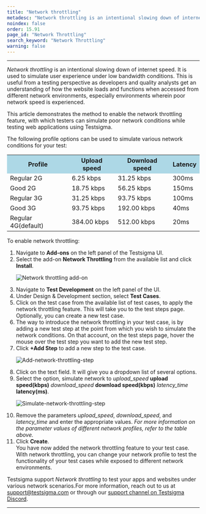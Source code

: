 ```yaml
---
title: "Network throttling"
metadesc: "Network throttling is an intentional slowing down of internet speed. Learn how to enable and use Network Throttling feature in Testsigma"
noindex: false
order: 15.91
page_id: "Network Throttling"
search_keyword: "Network Throttling"
warning: false
---
```


---
<p><em>Network throttling</em> is an intentional slowing down of internet speed. It is used to simulate user experience under low bandwidth conditions. This is useful from a testing perspective as developers and quality analysts get an understanding of how the website loads and functions when accessed from different network environments, especially environments wherein poor network speed is experienced.

This article demonstrates the method to enable the network throttling feature, with which testers can simulate poor network conditions while testing web applications using Testsigma.

The following profile options can be used to simulate various network conditions for your test:
</p>
<style>
   table {
  border-collapse: collapse;
  width: 100%;
  }
  }
 </style>
<table>
  <tr>
    <th style="background-color:#ADD8E6">Profile</th>
    <th style="background-color:#ADD8E6">Upload speed</th>
    <th style="background-color:#ADD8E6">Download speed</th>
    <th style="background-color:#ADD8E6">Latency</th>
  </tr>
  <tr>
    <td>Regular 2G</td>
    <td>6.25 kbps</td>
    <td>31.25 kbps</td>
    <td>300ms</td>
  </tr>
  <tr>
    <td>Good 2G</td>
    <td>18.75 kbps</td>
    <td>56.25 kbps</td>
    <td>150ms</td>
  </tr>
  <tr>
    <td>Regular 3G</td>
    <td>31.25 kbps</td>
    <td>93.75 kbps</td>
    <td>100ms</td>
  </tr>
  <tr>
    <td>Good 3G</td>
    <td>93.75 kbps</td>
    <td>192.00 kbps</td>
    <td>40ms</td>
</tr>
<tr>
    <td>Regular 4G(default)</td>
    <td>384.00 kbps</td>
    <td>512.00 kbps</td>
    <td>20ms</td>
</tr>
</table>
</body>
To enable network throttling:

<ol>
<li>Navigate to <strong>Add-ons</strong> on the left panel of the Testsigma UI.</li>
<li>Select the add-on <strong>Network Throttling</strong> from the available list and click <strong>Install</strong>.</li>

![Network throttling add-on](https://s3.amazonaws.com/static-docs.testsigma.com/new_images/desired-capabilities/network-throttling/network-throttling-addons.png)

<li>Navigate to <strong>Test Development</strong> on the left panel of the UI.</li>
<li>Under Design & Development section, select <strong>Test Cases</strong>.</li>

<li>Click on the test case from the available list of test cases, to apply the network throttling feature. This will take you to the test steps page. Optionally, you can create a new test case.</li>
<li>The way to introduce the network throttling in your test case, is by adding a new test step at the point from which you wish to simulate the network conditions. On that account, on the test steps page, hover the mouse over the test step you want to add the new test step.</li>
<li>Click <strong>+Add Step</strong> to add a new step to the test case.</li>

![Add-network-throttling-step](https://s3.amazonaws.com/static-docs.testsigma.com/new_images/desired-capabilities/network-throttling/add-step-network-throttling.png)

<li>Click on the text field. It will give you a dropdown list of several options.</li>
<li>Select the option, simulate network to <var>upload_speed</var> <strong>upload speed(kbps)</strong> <var>download_speed</var>    <strong>download speed(kbps)</strong> <var>latency_time</var> <strong>latency(ms)</strong>.</li>

![Simulate-network-throttling-step](https://s3.amazonaws.com/static-docs.testsigma.com/new_images/desired-capabilities/network-throttling/simulate-network-throttling-step.png)

<li>Remove the parameters <var>upload_speed</var>, <var>download_speed</var>, and <var>latency_time</var> and enter the appropriate values. <em>For more information on the parameter values of different network profiles, refer to the table above.</em></li>
<li>Click <strong>Create</strong>.<br>
You have now added the network throttling feature to your test case. With network throttling, you can change your network profile to test the functionality of your test cases while exposed to different network environments.
</li>
</ol>

Testsigma support <em>Network throttling</em> to test your apps and websites under various network scenarios.For more information, reach out to us at [support@testsigma.com](mailto:support@testsigma.com) or through our [support channel on Testsigma Discord](https://discord.com/invite/SjYKkSTUq9).

---
